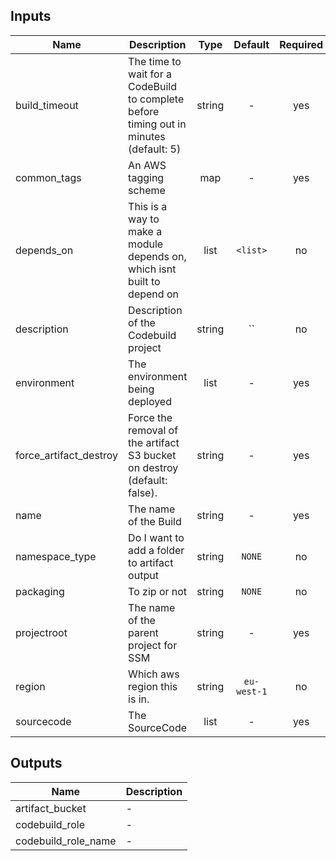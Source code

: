## Inputs

| Name | Description | Type | Default | Required |
|------|-------------|:----:|:-----:|:-----:|
| build_timeout | The time to wait for a CodeBuild to complete before timing out in minutes (default: 5) | string | - | yes |
| common_tags | An AWS tagging scheme | map | - | yes |
| depends_on | This is a way to make a module depends on, which isnt built to depend on | list | `<list>` | no |
| description | Description of the Codebuild project | string | `` | no |
| environment | The environment being deployed | list | - | yes |
| force_artifact_destroy | Force the removal of the artifact S3 bucket on destroy (default: false). | string | - | yes |
| name | The name of the Build | string | - | yes |
| namespace_type | Do I want to add a folder to artifact output | string | `NONE` | no |
| packaging | To zip or not | string | `NONE` | no |
| projectroot | The name of the parent project for SSM | string | - | yes |
| region | Which aws region this is in. | string | `eu-west-1` | no |
| sourcecode | The SourceCode | list | - | yes |

## Outputs

| Name | Description |
|------|-------------|
| artifact_bucket | - |
| codebuild_role | - |
| codebuild_role_name | - |

